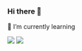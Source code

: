 ### Hi there 👋

🌱 I’m currently learning 

<img src="https://img.shields.io/badge/Spring-green?style=6DB33F&logo=Spring&logoColor=green"/> <img src="https://img.shields.io/badge/Java-skyblue?style=2F2625&logo=Spring&logoColor=skyblue"/>

<!--
**dmdwns2/dmdwns2** is a ✨ _special_ ✨ repository because its `README.md` (this file) appears on your GitHub profile.

Here are some ideas to get you started:

- 🔭 I’m currently working on ...
- 
- 👯 I’m looking to collaborate on ...
- 🤔 I’m looking for help with ...
- 💬 Ask me about ...
- 📫 How to reach me: ...
- 😄 Pronouns: ...
- ⚡ Fun fact: ...
-->

